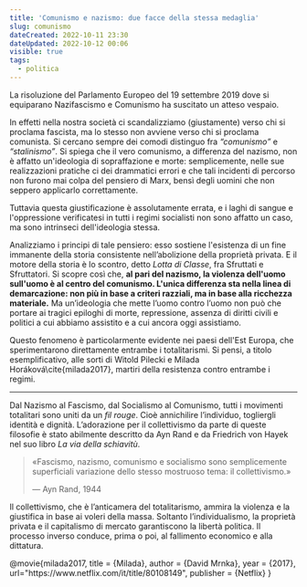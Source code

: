 ```yaml
---
title: 'Comunismo e nazismo: due facce della stessa medaglia'
slug: comunismo
dateCreated: 2022-10-11 23:30
dateUpdated: 2022-10-12 00:06
visible: true
tags:
  - politica
---
```


<span class="newthought">La risoluzione</span> del Parlamento Europeo del 19 settembre 2019 dove si equiparano Nazifascismo e Comunismo ha suscitato un atteso vespaio.

In effetti nella nostra società ci scandalizziamo (giustamente) verso chi si proclama fascista, ma lo stesso non avviene verso chi si proclama comunista. Si cercano sempre dei comodi distinguo fra _“comunismo”_ e _“stalinismo”_. Si spiega che il vero comunismo, a differenza del nazismo, non è affatto un'ideologia di sopraffazione e morte: semplicemente, nelle sue realizzazioni pratiche ci dei drammatici errori e che tali incidenti di percorso non furono mai colpa del pensiero di Marx, bensì degli uomini che non seppero applicarlo correttamente.

Tuttavia questa giustificazione è assolutamente errata, e i laghi di sangue e l'oppressione verificatesi in tutti i regimi socialisti non sono affatto un caso, ma sono intrinseci dell'ideologia stessa.

Analizziamo i principi di tale pensiero: esso sostiene l'esistenza di un fine immanente della storia consistente nell’abolizione della proprietà privata. E il motore della storia è lo scontro, detto _Lotta di Classe_, fra Sfruttati e Sfruttatori. Si scopre così che, **al pari del nazismo, la violenza dell'uomo sull'uomo è al centro del comunismo. L'unica differenza sta nella linea di demarcazione: non più in base a criteri razziali, ma in base alla ricchezza materiale.**
Ma un’ideologia che mette l’uomo contro l’uomo non può che portare ai tragici epiloghi di morte, repressione, assenza di diritti civili e politici a cui abbiamo assistito e a cui ancora oggi assistiamo.

Questo fenomeno è particolarmente evidente nei paesi dell'Est Europa, che sperimentarono direttamente entrambe i totalitarismi. Si pensi, a titolo esemplificativo, alle sorti di Witold Pilecki e Milada Horáková\cite{milada2017}, martiri della resistenza contro entrambe i regimi.

---

Dal Nazismo al Fascismo, dal Socialismo al Comunismo, tutti i movimenti totalitari sono uniti da un _fil rouge_. Cioè annichilire l’individuo, togliergli identità e dignità. L’adorazione per il collettivismo da parte di queste filosofie è stato abilmente descritto da Ayn Rand e da Friedrich von Hayek nel suo libro _La via della schiavitù_.

<div class='epigraph'>

> «Fascismo, nazismo, comunismo e socialismo sono semplicemente superficiali variazione dello stesso mostruoso tema: il collettivismo.» <footer> — Ayn Rand, 1944</footer>

</div>

Il collettivismo, che è l’anticamera del totalitarismo, ammira la violenza e la giustifica in base ai voleri della massa. Soltanto l’individualismo, la proprietà privata e il capitalismo di mercato garantiscono la libertà politica. Il processo inverso conduce, prima o poi, al fallimento economico e alla dittatura.

<bibliography>
@movie{milada2017,
  title = {Milada},
  author = {David Mrnka},
  year = {2017},
  url="https://www.netflix.com/it/title/80108149",
  publisher = {Netflix}
}
</bibliography>
